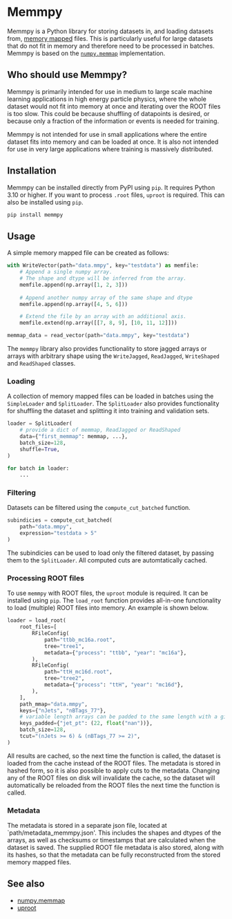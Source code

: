 # Memmpy
Memmpy is a Python library for storing datasets in, and loading datasets from, [memory mapped](https://en.wikipedia.org/wiki/Memory-mapped_file) files. This is particularly useful for large datasets that do not fit in memory and therefore need to be processed in batches. Memmpy is based on the [`numpy.memmap`](https://numpy.org/doc/stable/reference/generated/numpy.memmap.html) implementation.

## Who should use Memmpy?
Memmpy is primarily intended for use in medium to large scale machine learning applications in high energy particle physics, where the whole dataset would not fit into memory at once and iterating over the ROOT files is too slow. This could be because shuffling of datapoints is desired, or because only a fraction of the information or events is needed for training. 

Memmpy is not intended for use in small applications where the entire dataset fits into memory and can be loaded at once. It is also not intended for use in very large applications where training is massively distributed.

## Installation
Memmpy can be installed directly from PyPI using `pip`. It requires Python 3.10 or higher.
If you want to process `.root` files, `uproot` is required. This can also be installed using `pip`.
```bash
pip install memmpy
```

## Usage
A simple memory mapped file can be created as follows:
```python
with WriteVector(path="data.mmpy", key="testdata") as memfile:
    # Append a single numpy array.
    # The shape and dtype will be inferred from the array.
    memfile.append(np.array([1, 2, 3]))
    
    # Append another numpy array of the same shape and dtype
    memfile.append(np.array([4, 5, 6]))

    # Extend the file by an array with an additional axis.
    memfile.extend(np.array([[7, 8, 9], [10, 11, 12]]))

memmap_data = read_vector(path="data.mmpy", key="testdata")
```

The `memmpy` library also provides functionality to store jagged arrays or arrays with arbitrary shape using the `WriteJagged`, `ReadJagged`, `WriteShaped` and `ReadShaped` classes.

### Loading
A collection of memory mapped files can be loaded in batches using the `SimpleLoader` and `SplitLoader`. The `SplitLoader` also provides functionality for shuffling the dataset and splitting it into training and validation sets.
```python
loader = SplitLoader(
    # provide a dict of memmap, ReadJagged or ReadShaped
    data={"first_memmap": memmap, ...},  
    batch_size=128,
    shuffle=True,
)
    
for batch in loader:
    ...
```

### Filtering
Datasets can be filtered using the `compute_cut_batched` function.
```python
subindicies = compute_cut_batched(
    path="data.mmpy",
    expression="testdata > 5"
)
```
The subindicies can be used to load only the filtered dataset, by passing them to the `SplitLoader`. All computed cuts are automtatically cached.

### Processing ROOT files
To use `memmpy` with ROOT files, the `uproot` module is required. It can be installed using `pip`. The `load_root` function provides all-in-one functionality to load (multiple) ROOT files into memory. An example is shown below.
```python
loader = load_root(
    root_files=[
        RFileConfig(
            path="ttbb_mc16a.root",
            tree="tree1",
            metadata={"process": "ttbb", "year": "mc16a"},
        ),
        RFileConfig(
            path="ttH_mc16d.root",
            tree="tree2",
            metadata={"process": "ttH", "year": "mc16d"},
        ),
    ],
    path_mmap="data.mmpy",
    keys={"nJets", "nBTags_77"},
    # variable length arrays can be padded to the same length with a given value
    keys_padded={"jet_pt": (22, float("nan"))}, 
    batch_size=128,
    tcut="(nJets >= 6) & (nBTags_77 >= 2)",
)
```
All results are cached, so the next time the function is called, the dataset is loaded from the cache instead of the ROOT files. The metadata is stored in hashed form, so it is also possible to apply cuts to the metadata.
Changing any of the ROOT files on disk will invalidate the cache, so the dataset will automatically be reloaded from the ROOT files the next time the function is called.

### Metadata
The metadata is stored in a separate json file, located at `path/metadata_memmpy.json'. This includes the shapes and dtypes of the arrays, as well as checksums or timestamps that are calculated when the dataset is saved.
The supplied ROOT file metadata is also stored, along with its hashes, so that the metadata can be fully reconstructed from the stored memory mapped files.

## See also
- [numpy.memmap](https://numpy.org/doc/stable/reference/generated/numpy.memmap.html)
- [uproot](https://uproot.readthedocs.io/en/latest/index.html)

